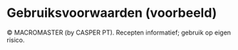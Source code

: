 # Gebruiksvoorwaarden (voorbeeld)

© MACROMASTER (by CASPER PT). Recepten informatief; gebruik op eigen risico.
